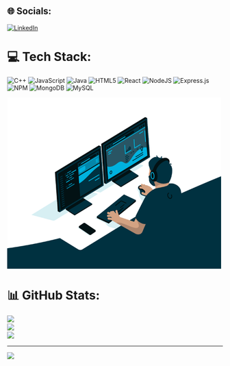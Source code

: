 
## 🌐 Socials:
[![LinkedIn](https://img.shields.io/badge/LinkedIn-%230077B5.svg?logo=linkedin&logoColor=white)](https://linkedin.com/in/https://www.linkedin.com/in/niraj-pal-1a6535198/) 



# 💻 Tech Stack:
![C++](https://img.shields.io/badge/c++-%2300599C.svg?style=for-the-badge&logo=c%2B%2B&logoColor=white) ![JavaScript](https://img.shields.io/badge/javascript-%23323330.svg?style=for-the-badge&logo=javascript&logoColor=%23F7DF1E) ![Java](https://img.shields.io/badge/java-%23ED8B00.svg?style=for-the-badge&logo=java&logoColor=white) ![HTML5](https://img.shields.io/badge/html5-%23E34F26.svg?style=for-the-badge&logo=html5&logoColor=white) ![React](https://img.shields.io/badge/react-%2320232a.svg?style=for-the-badge&logo=react&logoColor=%2361DAFB) ![NodeJS](https://img.shields.io/badge/node.js-6DA55F?style=for-the-badge&logo=node.js&logoColor=white) ![Express.js](https://img.shields.io/badge/express.js-%23404d59.svg?style=for-the-badge&logo=express&logoColor=%2361DAFB) ![NPM](https://img.shields.io/badge/NPM-%23000000.svg?style=for-the-badge&logo=npm&logoColor=white) ![MongoDB](https://img.shields.io/badge/MongoDB-%234ea94b.svg?style=for-the-badge&logo=mongodb&logoColor=white) ![MySQL](https://img.shields.io/badge/mysql-%2300f.svg?style=for-the-badge&logo=mysql&logoColor=white)

<img src="https://github.com/nirajj-pal/gif/blob/main/fcf7fd0c619bb87706533079240915f3.gif" alt="Girl in a jacket" width="500" height="400">

# 📊 GitHub Stats:
![](https://github-readme-stats.vercel.app/api?username=nirajj-pal&theme=dark&hide_border=false&include_all_commits=true&count_private=false)<br/>
![](https://github-readme-streak-stats.herokuapp.com/?user=nirajj-pal&theme=dark&hide_border=false)<br/>
![](https://github-readme-stats.vercel.app/api/top-langs/?username=nirajj-pal&theme=dark&hide_border=false&include_all_commits=true&count_private=false&layout=compact)

---
[![](https://visitcount.itsvg.in/api?id=nirajj-pal&icon=0&color=0)](https://visitcount.itsvg.in)

<!-- Proudly created with GPRM ( https://gprm.itsvg.in ) -->
